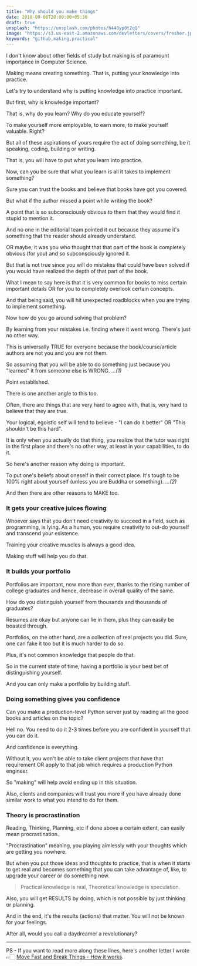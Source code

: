 ```yaml
---
title: "Why should you make things"
date: 2018-09-06T20:00:00+05:30
draft: true
unsplash: "https://unsplash.com/photos/h448yp0t2qQ"
image: "https://s3.us-east-2.amazonaws.com/devletters/covers/fresher.jpeg"
keywords: "github,making,practical"
---
```


I don't know about other fields of study but making is of paramount importance in Computer Science.

Making means creating something. That is, putting your knowledge into practice. 

Let's try to understand why is putting knowledge into practice important.

But first, why is knowledge important?

That is, why do you learn? Why do you educate yourself?

To make yourself more employable, to earn more, to make yourself valuable. Right?

But all of these aspirations of yours require the act of doing something, be it speaking, coding, building or writing.

That is, you will have to put what you learn into practice.

Now, can you be sure that what you learn is all it takes to implement something?

Sure you can trust the books and believe that books have got you covered.

But what if the author missed a point while writing the book?

A point that is so subconsciously obvious to them that they would find it stupid to mention it.

And no one in the editorial team pointed it out because they assume it's something that the reader should already understand.

OR maybe, it was you who thought that that part of the book is completely obvious (for you) and so subconsciously ignored it. 

But that is not true since you will do mistakes that could have been solved if you would have realized the depth of that part of the book.

What I mean to say here is that it is very common for books to miss certain important details OR for you to completely overlook certain concepts.

And that being said, you will hit unexpected roadblocks when you are trying to implement something.

Now how do you go around solving that problem?

By learning from your mistakes i.e. finding where it went wrong. There's just no other way.

This is universally TRUE for everyone because the book/course/article authors are not you and you are not them.

So assuming that you will be able to do something just because you "learned" it from someone else is WRONG. *...(1)*

Point established.

There is one another angle to this too.

Often, there are things that are very hard to agree with, that is, very hard to believe that they are true.

Your logical, egoistic self will tend to believe - "I can do it better" OR "This shouldn't be this hard". 

It is only when you actually do that thing, you realize that the tutor was right in the first place and there's no other way, at least in your capabilities, to do it.

So here's another reason why doing is important. 

To put one's beliefs about oneself in their correct place. It's tough to be 100% right about yourself (unless you are Buddha or something). *...(2)*

And then there are other reasons to MAKE too.

### It gets your creative juices flowing 

Whoever says that you don't need creativity to succeed in a field, such as programming, is lying. As a human, you require creativity to out-do yourself and transcend your existence. 

Training your creative muscles is always a good idea.

Making stuff will help you do that.


### It builds your portfolio

Portfolios are important, now more than ever, thanks to the rising number of college graduates and hence, decrease in overall quality of the same.

How do you distinguish yourself from thousands and thousands of graduates?

Resumes are okay but anyone can lie in them, plus they can easily be boasted through.

Portfolios, on the other hand, are a collection of real projects you did. Sure, one can fake it too but it is much harder to do so.

Plus, it's not common knowledge that people do that.

So in the current state of time, having a portfolio is your best bet of distinguishing yourself.

And you can only make a portfolio by building stuff.


### Doing something gives you confidence

Can you make a production-level Python server just by reading all the good books and articles on the topic?

Hell no. You need to do it 2-3 times before you are confident in yourself that you can do it.

And confidence is everything.

Without it, you won't be able to take client projects that have that requirement OR apply to that job which requires a production Python engineer.

So "making" will help avoid ending up in this situation.

Also, clients and companies will trust you more if you have already done similar work to what you intend to do for them.


### Theory is procrastination

Reading, Thinking, Planning, etc if done above a certain extent, can easily mean procrastination.

"Procrastination" meaning, you playing aimlessly with your thoughts which are getting you nowhere.

But when you put those ideas and thoughts to practice, that is when it starts to get real and becomes something that you can take advantage of, 
like, to upgrade your career or do something new.

> Practical knowledge is real, Theoretical knowledge is speculation.

Also, you will get RESULTS by doing, which is not possible by just thinking or planning.

And in the end, it's the results (actions) that matter. You will not be known for your feelings.

After all, would you call a daydreamer a revolutionary?


------

PS - If you want to read more along these lines, here's another letter I wrote 👉🏻 [Move Fast and Break Things - How it works](https://devletters.com/letters/move-fast-break-things/).
